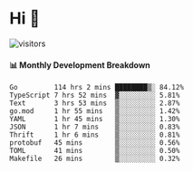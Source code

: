 # Hi 👋
 
![visitors](https://visitor-badge.glitch.me/badge?page_id=sorcererxw.sorcererx)

#### 📊 Monthly Development Breakdown

<!--START_SECTION:waka-->
```text
Go         114 hrs 2 mins ████████▒░ 84.12%
TypeScript 7 hrs 52 mins  ▓░░░░░░░░░ 5.81%
Text       3 hrs 53 mins  ▒░░░░░░░░░ 2.87%
go.mod     1 hr 55 mins   ▒░░░░░░░░░ 1.42%
YAML       1 hr 45 mins   ▒░░░░░░░░░ 1.30%
JSON       1 hr 7 mins    ▒░░░░░░░░░ 0.83%
Thrift     1 hr 6 mins    ▒░░░░░░░░░ 0.81%
protobuf   45 mins        ▒░░░░░░░░░ 0.56%
TOML       41 mins        ▒░░░░░░░░░ 0.50%
Makefile   26 mins        ▒░░░░░░░░░ 0.32%
```
<!--END_SECTION:waka-->
